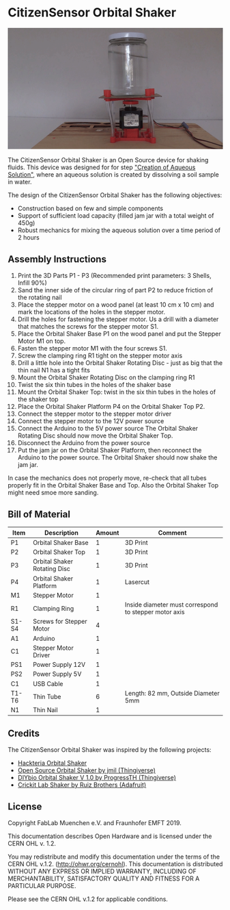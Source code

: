 
# CitizenSensor Orbital Shaker

![CitizenSensor Orbital Shaker](https://github.com/CitizenSensor/CitizenSensor/blob/master/Wiki/images/CS_OrbitalShaker.gif?raw=true)

The CitizenSensor Orbital Shaker is an Open Source device for shaking fluids.
This device was designed for for step ["Creation of Aqueous Solution"](https://github.com/CitizenSensor/CitizenSensor/blob/master/Wiki/CS_Usage_AqueousSolution.md), where an aqueous solution
is created by dissolving a soil sample in water. 

The design of the CitizenSensor Orbital Shaker has the following objectives:
- Construction based on few and simple components
- Support of sufficient load capacity (filled jam jar with a total weight of 450g)
- Robust mechanics for mixing the aqueous solution over a time period of 2 hours

## Assembly Instructions

1. Print the 3D Parts P1 - P3 (Recommended print parameters: 3 Shells, Infill 90%)
2. Sand the inner side of the circular ring of part P2 to reduce friction of the rotating nail
3. Place the stepper motor on a wood panel (at least 10 cm x 10 cm) and mark the locations of the holes in the stepper motor.
4. Drill the holes for fastening the stepper motor. Us a drill with a diameter that matches the screws for the stepper motor S1.
5. Place the Orbital Shaker Base P1 on the wood panel and put the Stepper Motor M1 on top.
6. Fasten the stepper motor M1 with the four screws S1.
7. Screw the clamping ring R1 tight on the stepper motor axis
8. Drill a little hole into the Orbital Shaker Rotating Disc - just as big that the thin nail N1 has a tight fits 
9. Mount the Orbital Shaker Rotating Disc on the clamping ring R1
10. Twist the six thin tubes in the holes of the shaker base 
11. Mount the Orbital Shaker Top: twist in the six thin tubes in the holes of the shaker top
12. Place the Orbital Shaker Platform P4 on the Orbital Shaker Top P2.
13. Connect the stepper motor to the stepper motor driver
14. Connect the stepper motor to the 12V power source
15. Connect the Arduino to the 5V power source
The Orbital Shaker Rotating Disc should now move the Orbital Shaker Top.
16. Disconnect the Arduino from the power source
17. Put the jam jar on the Orbital Shaker Platform, then reconnect the Arduino to the power source. The Orbital Shaker should now shake the jam jar.

In case the mechanics does not properly move, re-check that all tubes properly fit in the Orbital Shaker Base and Top. Also the Orbital Shaker Top might need smoe more sanding. 


## Bill of Material

| Item | Description | Amount | Comment  |
| --- | --- | ---| ---  |
| P1 | Orbital Shaker Base | 1 | 3D Print |
| P2 | Orbital Shaker Top | 1 | 3D Print |
| P3 | Orbital Shaker Rotating Disc | 1 | 3D Print |
| P4 | Orbital Shaker Platform | 1 | Lasercut |
| M1 | Stepper Motor | 1 | |
| R1 | Clamping Ring | 1 | Inside diameter must correspond to stepper motor axis |
| S1-S4 | Screws for Stepper Motor | 4 | |
| A1 | Arduino | 1 | |
| C1 | Stepper Motor Driver | 1 | |
| PS1 | Power Supply 12V | 1 | |
| PS2 | Power Supply 5V | 1 | |
| C1 | USB Cable | 1 | |
| T1-T6 | Thin Tube | 6 | Length: 82 mm, Outside Diameter 5mm |
| N1 | Thin Nail | 1 | |


## Credits

The CitizenSensor Orbital Shaker was inspired by the following projects:

* [Hackteria Orbital Shaker](https://www.hackteria.org/wiki/Orbital_Shaker)
* [Open Source Orbital Shaker by jmil (Thingiverse)](https://www.thingiverse.com/thing:5045)
* [DIYbio Orbital Shaker V 1.0 by ProgressTH (Thingiverse)](https://www.thingiverse.com/thing:2633507)
* [Crickit Lab Shaker by Ruiz Brothers (Adafruit)](https://learn.adafruit.com/crickit-lab-shaker/)

## License

Copyright FabLab Muenchen e.V. and Fraunhofer EMFT 2019.

This documentation describes Open Hardware and is licensed under the CERN OHL v. 1.2.

You may redistribute and modify this documentation under the terms of the CERN OHL v.1.2. 
(http://ohwr.org/cernohl). This documentation is distributed WITHOUT ANY EXPRESS OR 
IMPLIED WARRANTY, INCLUDING OF MERCHANTABILITY, SATISFACTORY QUALITY AND FITNESS FOR A 
PARTICULAR PURPOSE. 

Please see the CERN OHL v.1.2 for applicable conditions.
